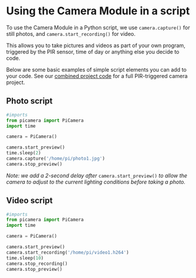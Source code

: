 ﻿# Using the Camera Module in a script

To use the Camera Module in a Python script, we use  ```camera.capture()``` for still photos, and ```camera.start_recording()``` for video.

This allows you to take pictures and videos as part of your own program, triggered by the PIR sensor, time of day or anything else you decide to code.

Below are some basic examples of simple script elements you can add to your code. See our [combined project code](https://github.com/ThePiHut/pir-camera-case/tree/master/examples/pir-camera-code) for a full PIR-triggered camera project.
## Photo script
```python
#imports
from picamera import PiCamera
import time

camera = PiCamera()

camera.start_preview()
time.sleep(2)
camera.capture('/home/pi/photo1.jpg')
camera.stop_preview()
```
*Note: we add a 2-second delay after* ```camera.start_preview()``` *to allow the camera to adjust to the current lighting conditions before taking a photo.*
## Video script
```python
#imports
from picamera import PiCamera
import time

camera = PiCamera()

camera.start_preview()
camera.start_recording('/home/pi/video1.h264')
time.sleep(10)
camera.stop_recording()
camera.stop_preview()
```

